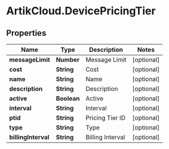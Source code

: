 # ArtikCloud.DevicePricingTier

## Properties
Name | Type | Description | Notes
------------ | ------------- | ------------- | -------------
**messageLimit** | **Number** | Message Limit | [optional] 
**cost** | **String** | Cost | [optional] 
**name** | **String** | Name | [optional] 
**description** | **String** | Description | [optional] 
**active** | **Boolean** | Active | [optional] 
**interval** | **String** | Interval | [optional] 
**ptid** | **String** | Pricing Tier ID | [optional] 
**type** | **String** | Type | [optional] 
**billingInterval** | **String** | Billing Interval | [optional] 


